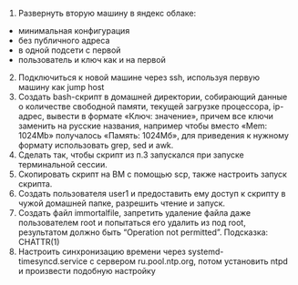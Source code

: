 1. Развернуть вторую машину в яндекс облаке:
- минимальная конфигурация
- без публичного адреса 
- в одной подсети с первой
- пользователь и ключ как и на первой
2. Подключиться к новой машине через ssh, используя первую машину как jump host
3. Создать bash-скрипт в домашней директории, собирающий данные о количестве свободной памяти, текущей загрузке процессора, ip-адрес, вывести в формате «Ключ: значение», причем все ключи заменить на русские названия, например чтобы вместо «Mem: 1024Mb» получалось «Память: 1024Мб», для приведения к нужному формату использовать grep, sed и awk.
4. Сделать так, чтобы скрипт из п.3 запускался при запуске терминальной сессии.
5. Скопировать скрипт на ВМ с помощью scp, также настроить запуск скрипта.
6. Создать пользователя user1 и предоставить ему доступ к скрипту в чужой домашней папке, разрешить чтение и запуск.
7. Cоздать файл immortalfile, запретить удаление файла даже пользователем root и попытаться его удалить из под root, результатом должно быть “Operation not permitted”. Подсказка: CHATTR(1)
8. Настроить синхронизацию времени через systemd-timesyncd.service c сервером ru.pool.ntp.org, потом установить ntpd и произвести подобную настройку

